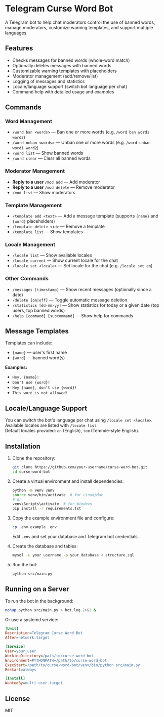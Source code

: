 # Telegram Curse Word Bot

A Telegram bot to help chat moderators control the use of banned words, manage moderators, customize warning templates, and support multiple languages.

## Features

- Checks messages for banned words (whole-word match)
- Optionally deletes messages with banned words
- Customizable warning templates with placeholders
- Moderator management (add/remove/list)
- Logging of messages and statistics
- Locale/language support (switch bot language per chat)
- Command help with detailed usage and examples

## Commands

### Word Management
- `/word ban <words>` — Ban one or more words (e.g. `/word ban word1 word2`)
- `/word unban <words>` — Unban one or more words (e.g. `/word unban word1 word2`)
- `/word list` — Show banned words
- `/word clear` — Clear all banned words

### Moderator Management
- **Reply to a user** `/mod add` — Add moderator
- **Reply to a user** `/mod delete` — Remove moderator
- `/mod list` — Show moderators

### Template Management
- `/template add <text>` — Add a message template (supports `{name}` and `{word}` placeholders)
- `/template delete <id>` — Remove a template
- `/template list` — Show templates

### Locale Management
- `/locale list` — Show available locales
- `/locale current` — Show current locale for the chat
- `/locale set <locale>` — Set locale for the chat (e.g. `/locale set en`)

### Other Commands
- `/messages [timestamp]` — Show recent messages (optionally since a date)
- `/delete [on|off]` — Toggle automatic message deletion
- `/statistics [dd-mm-yy]` — Show statistics for today or a given date (top users, top banned words)
- `/help [command] [subcommand]` — Show help for commands

## Message Templates

Templates can include:
- `{name}` — user's first name
- `{word}` — banned word(s)

**Examples:**
- `Hey, {name}!`
- `Don't use {word}!`
- `Hey {name}, don't use {word}!`
- `This word is not allowed!`

## Locale/Language Support

You can switch the bot's language per chat using `/locale set <locale>`.  
Available locales are listed with `/locale list`.  
Default locales provided: `en` (English), `tem` (Temmie-style English).

## Installation

1. Clone the repository:
    ```bash
    git clone https://github.com/your-username/curse-word-bot.git
    cd curse-word-bot
    ```

2. Create a virtual environment and install dependencies:
    ```bash
    python -m venv venv
    source venv/bin/activate  # for Linux/Mac
    # or
    venv\Scripts\activate  # for Windows
    pip install -r requirements.txt
    ```

3. Copy the example environment file and configure:
    ```bash
    cp .env.example .env
    ```
    Edit `.env` and set your database and Telegram bot credentials.

4. Create the database and tables:
    ```bash
    mysql -u your_username -p your_database < structure.sql
    ```

5. Run the bot:
    ```bash
    python src/main.py
    ```

## Running on a Server

To run the bot in the background:
```bash
nohup python src/main.py > bot.log 2>&1 &
```

Or use a systemd service:
```ini
[Unit]
Description=Telegram Curse Word Bot
After=network.target

[Service]
User=your_user
WorkingDirectory=/path/to/curse-word-bot
Environment=PYTHONPATH=/path/to/curse-word-bot
ExecStart=/path/to/curse-word-bot/venv/bin/python src/main.py
Restart=always

[Install]
WantedBy=multi-user.target
```

## License

MIT